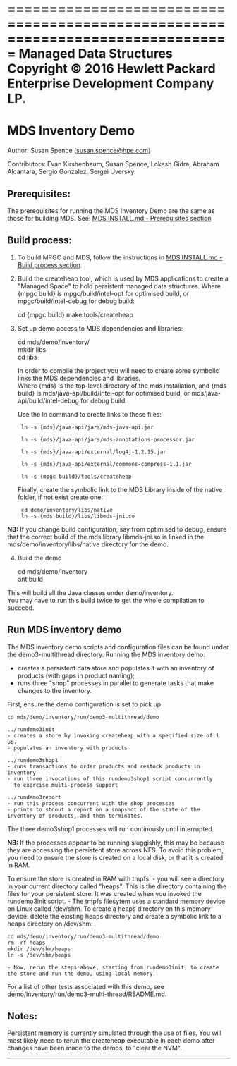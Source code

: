 
===============================================================================
      Managed Data Structures
      Copyright © 2016 Hewlett Packard Enterprise Development Company LP.
===============================================================================

# MDS Inventory Demo

Author: Susan Spence (susan.spence@hpe.com)

Contributors: Evan Kirshenbaum, Susan Spence, Lokesh Gidra, 
Abraham Alcantara, Sergio Gonzalez, Sergei Uversky.


## Prerequisites:

The prerequisites for running the MDS Inventory Demo are the same as those 
for building MDS.  See: [MDS INSTALL.md - Prerequisites section](https://github.com/HewlettPackard/mds/blob/master/INSTALL.md#Prerequisites)


## Build process: 

1. To build MPGC and MDS, follow the instructions in [MDS INSTALL.md - Build process section](INSTALL.md#Buildprocess).


2. Build the createheap tool, which is used by MDS applications 
to create a "Managed Space" to hold persistent managed data structures.
Where {mpgc build} is mpgc/build/intel-opt for optimised build, 
or mpgc/build/intel-debug for debug build:  

    cd {mpgc build}
    make tools/createheap


3. Set up demo access to MDS dependencies and libraries: 

    cd mds/demo/inventory/   
    mkdir libs      
    cd libs

   In order to compile the project you will need to create some symbolic links the MDS dependencies and libraries.  
Where {mds} is the top-level directory of the mds installation, 
and {mds build} is mds/java-api/build/intel-opt for optimised build,
or mds/java-api/build/intel-debug for debug build:

   Use the ln command to create links to these files:

        ln -s {mds}/java-api/jars/mds-java-api.jar

        ln -s {mds}/java-api/jars/mds-annotations-processor.jar

        ln -s {mds}/java-api/external/log4j-1.2.15.jar
        
        ln -s {mds}/java-api/external/commons-compress-1.1.jar

        ln -s {mpgc build}/tools/createheap

   Finally, create the symbolic link to the MDS Library inside of the native folder, if not exist create one:

        cd demo/inventory/libs/native   
        ln -s {mds build}/libs/libmds-jni.so

**NB:** If you change build configuration, say from optimised to debug, 
ensure that the correct build of the mds library libmds-jni.so 
is linked in the mds/demo/inventory/libs/native directory for the demo.


4. Build the demo 

    cd mds/demo/inventory   
    ant build

This will build all the Java classes under demo/inventory.   
You may have to run this build twice to get the whole compilation to succeed.


## Run MDS inventory demo
    
The MDS inventory demo scripts and configuration files can be found under the demo3-multithread directory.  Running the MDS inventory demo:
- creates a persistent data store and populates it with an inventory of products (with gaps in product naming);
- runs three "shop" processes in parallel to generate tasks that make changes to the inventory.

First, ensure the demo configuration is set to pick up 

    cd mds/demo/inventory/run/demo3-multithread/demo
  
    ../rundemo3init
    - creates a store by invoking createheap with a specified size of 1 GB.
    - populates an inventory with products

    ../rundemo3shop1
    - runs transactions to order products and restock products in inventory
    - run three invocations of this rundemo3shop1 script concurrently 
      to exercise multi-process support

    ../rundemo3report
    - run this process concurrent with the shop processes 
    - prints to stdout a report on a snapshot of the state of the inventory of products, and then terminates.

The three demo3shop1 processes will run continously until interrupted.

**NB:** If the processes appear to be running sluggishly, 
this may be because they are accessing the persistent store across NFS.
To avoid this problem, you need to ensure the store is created on a local disk, 
or that it is created in RAM. 

To ensure the store is created in RAM with tmpfs: 
    - you will see a directory in your current directory called "heaps".  This is the directory containing the files for your persistent store.  It was created when you invoked the rundemo3init script.
    - The tmpfs filesytem uses a standard memory device on Linux called /dev/shm.  To create a heaps directory on this memory device: delete the existing heaps directory and create a symbolic link to a heaps directory on /dev/shm: 
        
    cd mds/demo/inventory/run/demo3-multithread/demo
    rm -rf heaps
    mkdir /dev/shm/heaps
    ln -s /dev/shm/heaps

    - Now, rerun the steps above, starting from rundemo3init, to create the store and run the demo, using local memory.

  
For a list of other tests associated with this demo, 
see demo/inventory/run/demo3-multi-thread/README.md.

## Notes:

  Persistent memory is currently simulated through the use of files.  You will
  most likely need to rerun the createheap executable in each demo 
  after changes have been made to the demos, to "clear the NVM".

-------------------------------------------------------------------------


